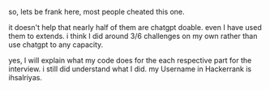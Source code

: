 so, lets be frank here, most people cheated this one.

it doesn't help that nearly half of them are chatgpt doable. even I have used them to extends.
i think I did around 3/6 challenges on my own rather than use chatgpt to any capacity.

yes, I will explain what my code does for the each respective part for the interview. i still did understand what I did. 
my Username in Hackerrank is ihsalriyas. 
			
